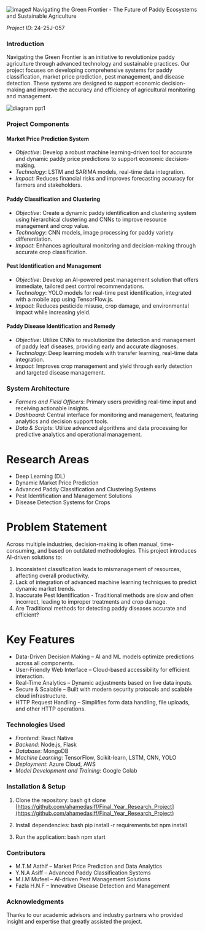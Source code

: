 ![image](https://github.com/user-attachments/assets/de490543-8913-4073-a0b3-dac81e5a9afe)# Navigating the Green Frontier - The Future of Paddy Ecosystems and Sustainable Agriculture

*Project ID*: 24-25J-057

### Introduction
Navigating the Green Frontier is an initiative to revolutionize paddy agriculture through advanced technology and sustainable practices. Our project focuses on developing comprehensive systems for paddy classification, market price prediction, pest management, and disease detection. These systems are designed to support economic decision-making and improve the accuracy and efficiency of agricultural monitoring and management.


![diagram ppt1 ](https://github.com/user-attachments/assets/357e1673-aa91-4cf8-b764-62d9227062d8)

### Project Components

#### Market Price Prediction System
- *Objective*: Develop a robust machine learning-driven tool for accurate and dynamic paddy price predictions to support economic decision-making.
- *Technology*: LSTM and SARIMA models, real-time data integration.
- *Impact*: Reduces financial risks and improves forecasting accuracy for farmers and stakeholders.

#### Paddy Classification and Clustering
- *Objective*: Create a dynamic paddy identification and clustering system using hierarchical clustering and CNNs to improve resource management and crop value.
- *Technology*: CNN models, image processing for paddy variety differentiation.
- *Impact*: Enhances agricultural monitoring and decision-making through accurate crop classification.

#### Pest Identification and Management
- *Objective*: Develop an AI-powered pest management solution that offers immediate, tailored pest control recommendations.
- *Technology*: YOLO models for real-time pest identification, integrated with a mobile app using TensorFlow.js.
- *Impact*: Reduces pesticide misuse, crop damage, and environmental impact while increasing yield.

#### Paddy Disease Identification and Remedy
- *Objective*: Utilize CNNs to revolutionize the detection and management of paddy leaf diseases, providing early and accurate diagnoses.
- *Technology*: Deep learning models with transfer learning, real-time data integration.
- *Impact*: Improves crop management and yield through early detection and targeted disease management.

### System Architecture
- *Farmers and Field Officers*: Primary users providing real-time input and receiving actionable insights.
- *Dashboard*: Central interface for monitoring and management, featuring analytics and decision support tools.
- *Data & Scripts*: Utilize advanced algorithms and data processing for predictive analytics and operational management.

# Research Areas
- Deep Learning (DL)
- Dynamic Market Price Prediction
- Advanced Paddy Classification and Clustering Systems
- Pest Identification and Management Solutions
- Disease Detection Systems for Crops

# Problem Statement
Across multiple industries, decision-making is often manual, time-consuming, and based on outdated methodologies. This project introduces AI-driven solutions to:
1. Inconsistent classification leads to mismanagement of resources, affecting overall productivity.
2. Lack of integration of advanced machine learning techniques to predict dynamic market trends.
3. Inaccurate Pest Identification - Traditional methods are slow and often incorrect, leading to improper treatments and crop damage.
4. Are Traditional methods for detecting paddy diseases accurate and efficient?

# Key Features
- Data-Driven Decision Making – AI and ML models optimize predictions across all components.
- User-Friendly Web Interface – Cloud-based accessibility for efficient interaction.
- Real-Time Analytics – Dynamic adjustments based on live data inputs.
- Secure & Scalable – Built with modern security protocols and scalable cloud infrastructure.
- HTTP Request Handling – Simplifies form data handling, file uploads, and other HTTP operations.

### Technologies Used
- *Frontend*: React Native
- *Backend*: Node.js, Flask
- *Database*: MongoDB
- *Machine Learning*: TensorFlow, Scikit-learn, LSTM, CNN, YOLO
- *Deployment*: Azure Cloud, AWS
- *Model Development and Training*: Google Colab

### Installation & Setup
1. Clone the repository:
   bash
   git clone [https://github.com/ahamedasiff/Final_Year_Research_Project](https://github.com/ahamedasiff/Final_Year_Research_Project)
   
2. Install dependencies:
   bash
   pip install -r requirements.txt
   npm install
   
3. Run the application:
   bash
   npm start
   

### Contributors
- M.T.M Aathif – Market Price Prediction and Data Analytics
- Y.N.A Asiff – Advanced Paddy Classification Systems
- M.I.M Mufeel – AI-driven Pest Management Solutions
- Fazla H.N.F – Innovative Disease Detection and Management


### Acknowledgments
Thanks to our academic advisors and industry partners who provided insight and expertise that greatly assisted the project.

